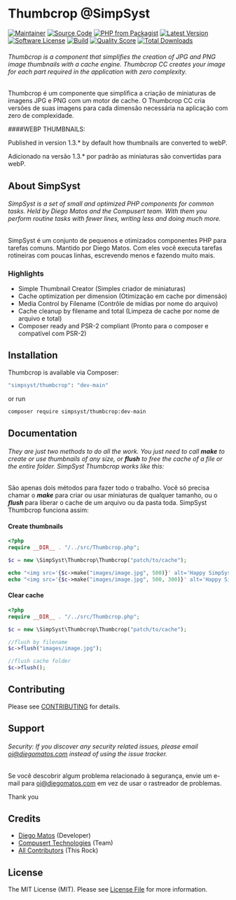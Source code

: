 # Thumbcrop @SimpSyst

[![Maintainer](http://img.shields.io/badge/maintainer-@diegomatos-blue.svg?style=flat-square)](https://twitter.com/diegoamatos)
[![Source Code](http://img.shields.io/badge/source-simpsyst/thumbcrop-blue.svg?style=flat-square)](https://github.com/diegoamatos/thumbcrop)
[![PHP from Packagist](https://img.shields.io/packagist/php-v/simpsyst/thumbcrop.svg?style=flat-square)](https://packagist.org/packages/simpsyst/thumbcrop)
[![Latest Version](https://img.shields.io/github/release/diegoamatos/thumbcrop.svg?style=flat-square)](https://github.com/diegomatos/thumbcrop/releases)
[![Software License](https://img.shields.io/badge/license-MIT-brightgreen.svg?style=flat-square)](LICENSE)
[![Build](https://img.shields.io/scrutinizer/build/g/diegomatos/thumbcrop.svg?style=flat-square)](https://scrutinizer-ci.com/g/diegomatos/thumbcrop)
[![Quality Score](https://img.shields.io/scrutinizer/g/diegomatos/thumbcrop.svg?style=flat-square)](https://scrutinizer-ci.com/g/diegomatos/thumbcrop)
[![Total Downloads](https://img.shields.io/packagist/dt/simpsyst/thumbcrop.svg?style=flat-square)](https://packagist.org/packages/simpsyst/thumbcrop)

###### Thumbcrop is a component that simplifies the creation of JPG and PNG image thumbnails with a cache engine. Thumbcrop CC creates your image for each part required in the application with zero complexity.

Thumbcrop é um componente que simplifica a criação de miniaturas de imagens JPG e PNG com um motor de cache. O Thumbcrop CC cria versões de suas imagens para cada dimensão necessária na aplicação com zero de complexidade.

####WEBP THUMBNAILS:

Published in version 1.3.* by default how thumbnails are converted to webP.

Adicionado na versão 1.3.* por padrão as miniaturas são convertidas para webP.

## About SimpSyst

###### SimpSyst is a set of small and optimized PHP components for common tasks. Held by Diego Matos and the Compusert team. With them you perform routine tasks with fewer lines, writing less and doing much more.

SimpSyst é um conjunto de pequenos e otimizados componentes PHP para tarefas comuns. Mantido por Diego Matos. Com eles você executa tarefas rotineiras com poucas linhas, escrevendo menos e fazendo muito mais.

### Highlights

- Simple Thumbnail Creator (Simples criador de miniaturas)
- Cache optimization per dimension (Otimização em cache por dimensão)
- Media Control by Filename (Contrôle de mídias por nome do arquivo)
- Cache cleanup by filename and total (Limpeza de cache por nome de arquivo e total)
- Composer ready and PSR-2 compliant (Pronto para o composer e compatível com PSR-2)

## Installation

Thumbcrop is available via Composer:

```bash
"simpsyst/thumbcrop": "dev-main"
```

or run

```bash
composer require simpsyst/thumbcrop:dev-main
```

## Documentation

###### They are just two methods to do all the work. You just need to call ***make*** to create or use thumbnails of any size, or ***flush*** to free the cache of a file or the entire folder. SimpSyst Thumbcrop works like this:

São apenas dois métodos para fazer todo o trabalho. Você só precisa chamar o ***make*** para criar ou usar miniaturas de qualquer tamanho, ou o ***flush*** para liberar o cache de um arquivo ou da pasta toda. SimpSyst Thumbcrop funciona assim:

#### Create thumbnails

```php
<?php
require __DIR__ . "/../src/Thumbcrop.php";

$c = new \SimpSyst\Thumbcrop\Thumbcrop("patch/to/cache");

echo "<img src='{$c->make("images/image.jpg", 500)}' alt='Happy SimpSyst' title='Happy SimpSyst'>";
echo "<img src='{$c->make("images/image.jpg", 500, 300)}' alt='Happy SimpSyst' title='Happy SimpSyst'>";
```

#### Clear cache

```php
<?php
require __DIR__ . "/../src/Thumbcrop.php";

$c = new \SimpSyst\Thumbcrop\Thumbcrop("patch/to/cache");

//flush by filename
$c->flush("images/image.jpg");

//flush cache folder
$c->flush();
```

## Contributing

Please see [CONTRIBUTING](https://github.com/diegoamatos/thumbcrop/blob/master/CONTRIBUTING.md) for details.

## Support

###### Security: If you discover any security related issues, please email oi@diegomatos.com instead of using the issue tracker.

Se você descobrir algum problema relacionado à segurança, envie um e-mail para oi@diegomatos.com em vez de usar o rastreador de problemas.

Thank you

## Credits

- [Diego Matos](https://github.com/diegoamatos) (Developer)
- [Compusert Technologies](https://github.com/compusert) (Team)
- [All Contributors](https://github.com/diegoamatos/thumbcrop/contributors) (This Rock)

## License

The MIT License (MIT). Please see [License File](https://github.com/diegoamatos/thumbcrop/blob/master/LICENSE) for more information.
